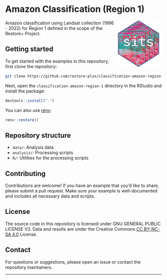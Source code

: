 
# Amazon Classification (Region 1)

<img src=".github/images/sits_sticker.png" alt="SITS icon" align="right" height="150" width="150"/>

<!-- badges: start -->

<!-- badges: end -->

Amazon classification using Landsat collection (1996 - 2022) for Region
1 defined in the scope of the Restore+ Project.

## Getting started

To get started with the examples in this repository, first clone the
repository:

``` sh
git clone https://github.com/restore-plus/classification-amazon-region-1
```

Next, open the `classification-amazon-region-1` directory in the RStudio
and install the package:

``` r
devtools::install(".")
```

You can also use [renv](https://rstudio.github.io/renv/):

``` r
renv::restore()
```

## Repository structure

- `data/`: Analysis data
- `analysis/`: Processing scripts
- `R/`: Utilities for the processing scripts

## Contributing

Contributions are welcome! If you have an example that you’d like to
share, please submit a pull request. Make sure your example is
well-documented and includes all necessary data and scripts.

## License

The source code in this repository is licensed under GNU GENERAL PUBLIC
LICENSE V3. Data and results are under the Creative Commons [CC BY-NC-SA
4.0](https://creativecommons.org/licenses/by-nc-sa/4.0/) License.

## Contact

For questions or suggestions, please open an issue or contact the
repository maintainers.

------------------------------------------------------------------------
